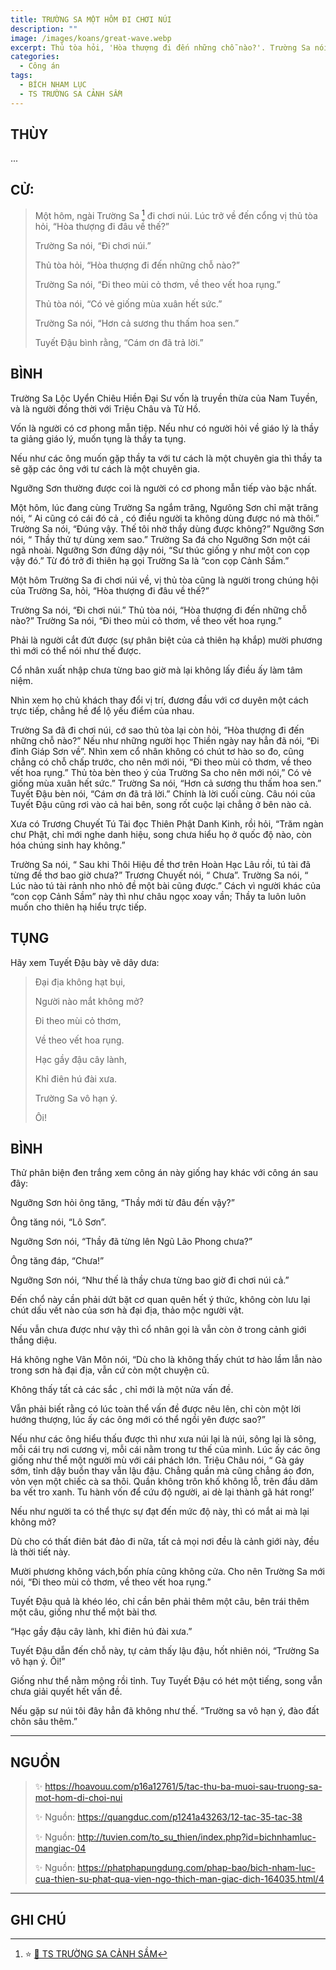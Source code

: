 ```yaml
---
title: TRƯỜNG SA MỘT HÔM ĐI CHƠI NÚI
description: ""
image: /images/koans/great-wave.webp
excerpt: Thủ tòa hỏi, 'Hòa thượng đi đến những chỗ nào?'. Trường Sa nói, 'Đi theo mùi cỏ thơm, về theo vết hoa rụng'
categories:
  - Công án
tags:
  - BÍCH NHAM LỤC
  - TS TRƯỜNG SA CẢNH SẦM
---
```


## THÙY

...

## CỬ:

> Một hôm, ngài Trường Sa [^1] đi chơi núi. Lúc trở về đến cổng vị thủ tòa hỏi, “Hòa thượng đi đâu về thế?”
>
> Trường Sa nói, “Đi chơi núi.”
>
> Thủ tòa hỏi, “Hòa thượng đi đến những chỗ nào?”
>
> Trường Sa nói, “Đi theo mùi cỏ thơm, về theo vết hoa rụng.”
>
> Thủ tòa nói, “Có vẻ giống mùa xuân hết sức.”
>
> Trường Sa nói, “Hơn cả sương thu thấm hoa sen.”
>
> Tuyết Đậu bình rằng, “Cám ơn đã trả lời.”

## BÌNH

Trường Sa Lộc Uyển Chiêu Hiền Đại Sư vốn là truyền thừa của Nam Tuyền, và là người đồng thời với Triệu Châu và Tử Hồ.

Vốn là người có cơ phong mẫn tiệp. Nếu như có người hỏi về giáo lý là thầy ta giảng giáo lý, muốn tụng là thầy ta tụng.

Nếu như các ông muốn gặp thầy ta với tư cách là một chuyên gia thì thầy ta sẽ gặp các ông với tư cách là một chuyên gia.

Ngưỡng Sơn thường được coi là người có cơ phong mẫn tiếp vào bậc nhất.

Một hôm, lúc đang cùng Trường Sa ngắm trăng, Ngưõng Sơn chỉ mặt trăng nói, “ Ai cũng có cái đó cả , có điều người ta không dùng được nó mà thôi.” Trường Sa nói, “Đúng vậy. Thế tôi nhờ thầy dùng được không?” Ngưỡng Sơn nói, “ Thầy thử tự dùng xem sao.” Trường Sa đá cho Ngưỡng Sơn một cái ngã nhoài. Ngưỡng Sơn đứng dậy nói, “Sư thúc giống y như một con cọp vậy đó.” Từ đó trở đi thiên hạ gọi Trường Sa là “con cọp Cảnh Sầm.”

Một hôm Trường Sa đi chơi núi về, vị thủ tòa cũng là người trong chúng hội của Trường Sa, hỏi, “Hòa thượng đi đâu về thế?”

Trường Sa nói, “Đi chơi núi.” Thủ tòa nói, “Hòa thượng đi đến những chỗ nào?” Trường Sa nói, “Đi theo mùi cỏ thơm, về theo vết hoa rụng.”

Phải là người cắt đứt được (sự phân biệt của cả thiên hạ khắp) mười phương thì mới có thể nói như thế được.

Cổ nhân xuất nhập chưa từng bao giờ mà lại không lấy điều ấy làm tâm niệm.

Nhìn xem họ chủ khách thay đổi vị trí, đương đầu với cơ duyên một cách trực tiếp, chẳng hề để lộ yếu điểm của nhau.

Trường Sa đã đi chơi núi, cớ sao thủ tòa lại còn hỏi, “Hòa thượng đi đến những chỗ nào?” Nếu như những người học Thiền ngày nay hẳn đã nói, “Đi đỉnh Giáp Sơn về”. Nhìn xem cổ nhân không có chút tơ hào so đo, cũng chẳng có chỗ chấp trước, cho nên mới nói, “Đi theo mùi cỏ thơm, về theo vết hoa rụng.” Thủ tòa bèn theo ý của Trường Sa cho nên mới nói,” Có vẻ giống mùa xuân hết sức.” Trường Sa nói, “Hơn cả sương thu thấm hoa sen.” Tuyết Đậu bèn nói, “Cám ơn đã trả lời.” Chính là lời cuối cùng. Câu nói của Tuyết Đậu cũng rơi vào cả hai bên, song rốt cuộc lại chẳng ở bên nào cả.

Xưa có Trương Chuyết Tú Tài đọc Thiên Phật Danh Kinh, rồi hỏi, “Trăm ngàn chư Phật, chỉ mới nghe danh hiệu, song chưa hiểu họ ở quốc độ nào, còn hóa chúng sinh hay không.”

Trường Sa nói, “ Sau khi Thôi Hiệu đề thơ trên Hoàn Hạc Lâu rồi, tú tài đã từng đề thơ bao giờ chưa?” Trương Chuyết nói, “ Chưa”. Trường Sa nói, “ Lúc nào tú tài rảnh nho nhỏ đề một bài cũng được.” Cách vì người khác của “con cọp Cảnh Sầm” này thì như châu ngọc xoay vần; Thầy ta luôn luôn muốn cho thiên hạ hiểu trực tiếp.

## TỤNG

Hãy xem Tuyết Đậu bày vẽ dây dưa:

> Đại địa không hạt bụi,
>
> Người nào mắt không mở?
>
> Đi theo mùi cỏ thơm,
>
> Về theo vết hoa rụng.
>
> Hạc gầy đậu cây lành,
>
> Khỉ điên hú đài xưa.
>
> Trường Sa vô hạn ý.
>
> Ôi!

## BÌNH

Thử phân biện đen trắng xem công án này giống hay khác với công án sau đây:

Ngưỡng Sơn hỏi ông tăng, “Thầy mới từ đâu đến vậy?”

Ông tăng nói, “Lô Sơn”.

Ngưỡng Sơn nói, “Thầy đã từng lên Ngũ Lão Phong chưa?”

Ông tăng đáp, “Chưa!”

Ngưỡng Sơn nói, “Như thế là thầy chưa từng bao giờ đi chơi núi cả.”

Đến chổ này cần phải dứt bặt cơ quan quên hết ý thức, không còn lưu lại chút dấu vết nào của sơn hà đại địa, thảo mộc người vật.

Nếu vẫn chưa được như vậy thì cổ nhân gọi là vẫn còn ở trong cảnh giới thắng diệu.

Há không nghe Vân Môn nói, “Dù cho là không thấy chút tơ hào lầm lẫn nào trong sơn hà đại địa, vẫn cứ còn một chuyện cũ.

Không thấy tất cả các sắc , chỉ mới là một nửa vấn đề.

Vẫn phải biết rằng có lúc toàn thể vấn đề được nêu lên, chỉ còn một lời hướng thượng, lúc ấy các ông mới có thể ngồi yên được sao?”

Nếu như các ông hiểu thấu được thì như xưa núi lại là núi, sông lại là sông, mỗi cái trụ nơi cương vị, mỗi cái nằm trong tư thế của mình. Lúc ấy các ông giống như thể một người mù với cái phách lớn. Triệu Châu nói, “ Gà gáy sớm, tỉnh dậy buồn thay vẫn lậu đậu. Chẳng quần mà cũng chẳng áo đơn, vỏn vẹn một chiếc cà sa thôi. Quần không trôn khố không lỗ, trên đầu dăm ba vết tro xanh. Tu hành vốn để cứu độ người, ai dè lại thành gã hát rong!’

Nếu như người ta có thể thực sự đạt đến mức độ này, thì có mắt ai mà lại không mở?

Dù cho có thất điên bát đảo đi nữa, tất cả mọi nơi đều là cảnh giới này, đều là thời tiết này.

Mười phương không vách,bốn phía cũng không cửa. Cho nên Trường Sa mới nói, “Đi theo mùi cỏ thơm, về theo vết hoa rụng.”

Tuyết Đậu quả là khéo léo, chỉ cần bên phải thêm một câu, bên trái thêm một câu, giống như thể một bài thơ.

“Hạc gầy đậu cây lành, khỉ điên hú đài xưa.”

Tuyết Đậu dẫn đến chỗ này, tự cảm thấy lậu đậu, hốt nhiên nói, “Trường Sa vô hạn ý. Ôi!”

Giống như thể nằm mộng rồi tỉnh. Tuy Tuyết Đậu có hét một tiếng, song vẫn chưa giải quyết hết vấn đề.

Nếu gặp sư núi tôi đây hẳn đã không như thế. “Trường sa vô hạn ý, đào đất chôn sâu thêm.”

<hr class="blog-rule" />

## NGUỒN

> ✨ https://hoavouu.com/p16a12761/5/tac-thu-ba-muoi-sau-truong-sa-mot-hom-di-choi-nui
>
> ✨ Nguồn: https://quangduc.com/p1241a43263/12-tac-35-tac-38
>
> ✨ Nguồn: http://tuvien.com/to_su_thien/index.php?id=bichnhamluc-mangiac-04
>
> ✨ Nguồn: https://phatphapungdung.com/phap-bao/bich-nham-luc-cua-thien-su-phat-qua-vien-ngo-thich-man-giac-dich-164035.html/4

<hr class="blog-rule" />

## GHI CHÚ

[^1]: ⭐️ <a href="http://www.thuongchieu.net/index.php/phapthoai/suphu/4834-tscanhsam" target="_blank">🔗 TS TRƯỜNG SA CẢNH SẦM</a>
